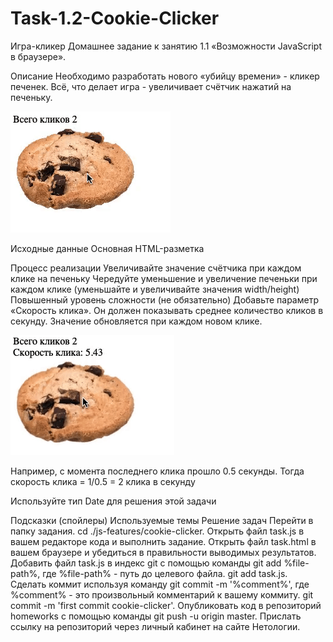 # Task-1.2-Cookie-Clicker
Игра-кликер
Домашнее задание к занятию 1.1 «Возможности JavaScript в браузере».

Описание
Необходимо разработать нового «убийцу времени» - кликер печенек. Всё, что делает игра - увеличивает счётчик нажатий на печеньку.

<img src="demo.gif" alt="demo">

Исходные данные
Основная HTML-разметка

Процесс реализации
Увеличивайте значение счётчика при каждом клике на печеньку
Чередуйте уменьшение и увеличение печеньки при каждом клике (уменьшайте и увеличивайте значения width/height)
Повышенный уровень сложности (не обязательно)
Добавьте параметр «Скорость клика». Он должен показывать среднее количество кликов в секунду. Значение обновляется при каждом новом клике.

<img src="extended-demo.gif" alt="extended-demo">

Например, с момента последнего клика прошло 0.5 секунды. Тогда скорость клика = 1/0.5 = 2 клика в секунду

Используйте тип Date для решения этой задачи

Подсказки (спойлеры)
Используемые темы
Решение задач
Перейти в папку задания. cd ./js-features/cookie-clicker.
Открыть файл task.js в вашем редакторе кода и выполнить задание.
Открыть файл task.html в вашем браузере и убедиться в правильности выводимых результатов.
Добавить файл task.js в индекс git с помощью команды git add %file-path%, где %file-path% - путь до целевого файла. git add task.js.
Сделать коммит используя команду git commit -m '%comment%', где %comment% - это произвольный комментарий к вашему коммиту. git commit -m 'first commit cookie-clicker'.
Опубликовать код в репозиторий homeworks с помощью команды git push -u origin master.
Прислать ссылку на репозиторий через личный кабинет на сайте Нетологии.
